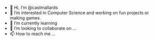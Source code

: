 - 👋 Hi, I’m @castmallards
- 👀 I’m interested in Computer Science and working on fun projects or making games.
- 🌱 I’m currently learning 
- 💞️ I’m looking to collaborate on ...
- 📫 How to reach me ...

<!---
castmallards/castmallards is a ✨ special ✨ repository because its `README.md` (this file) appears on your GitHub profile.
You can click the Preview link to take a look at your changes.
--->
